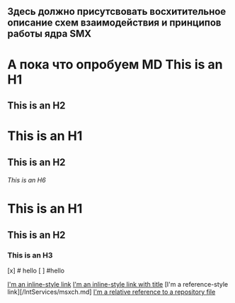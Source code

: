 ## Здесь должно присутсвовать восхитительное описание схем взаимодействия и принципов работы ядра SMX
А пока что опробуем MD
This is an H1
=============
This is an H2
-------------


# This is an H1
## This is an H2
###### This is an H6

# This is an H1 #
## This is an H2 ##
### This is an H3 ######

[x] # hello
[ ] #hello

[I'm an inline-style link](https://www.google.com)
[I'm an inline-style link with title](https://www.google.com "Google's Homepage")
[I'm a reference-style link][/IntServices/msxch.md]
[I'm a relative reference to a repository file](/IntServices/msxch.jpg)

